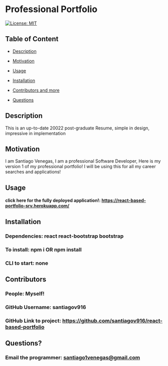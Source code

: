   # Professional Portfolio

  [![License: MIT](https://img.shields.io/badge/License-MIT-yellow.svg)](https://opensource.org/licenses/MIT)
  
  ## Table of Content
  
  * [Description](#description)
  
  * [Motivation](#motivation)
  
  * [Usage](#usage)
  
  * [Installation](#Installation)
  
  * [Contributors and more](#contributors)
  
  * [Questions](#questions)

  ## Description

  This is an up-to-date 20022 post-graduate Resume, simple in design, impressive in implementation
  
  ## Motivation

  I am Santiago Venegas, I am a professional Software Developer, Here is my version 1 of my professional portfolio! I will be using this for all my career searches and applications!

  ## Usage

  #### click here for the fully deployed application!: https://react-based-portfolio-srv.herokuapp.com/

  ## Installation 

  ### Dependencies: react react-bootstrap bootstrap
  ### To install: npm i OR npm install
  ### CLI to start: none 

  ## Contributors

  ### People: Myself!
  ### GitHub Username: santiagov916
  ### GitHub Link to project: https://github.com/santiagov916/react-based-portfolio

  ## Questions?

  ### Email the programmer: santiago1venegas@gmail.com
